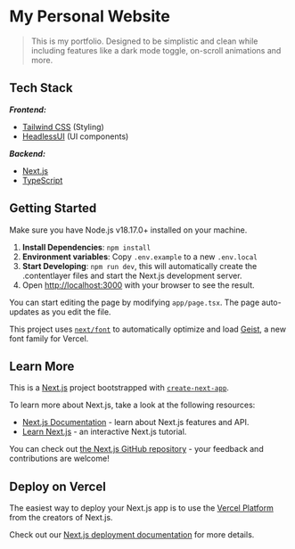 # My Personal Website

> This is my portfolio. Designed to be simplistic and clean while including features like a dark mode toggle, on-scroll animations and more.

## Tech Stack

**_Frontend:_**

- [Tailwind CSS](https://tailwindcss.com/) (Styling)
- [HeadlessUI](https://www.headlessui.com/) (UI components)
<!-- - [Radix UI Colors](https://www.radix-ui.com/colors) (Color system)
- [Framer Motion](https://www.framer.com/motion/) (Animations) -->

**_Backend:_**

- [Next.js](https://github.com/BrianRuizy/b-r.io/blob/main/nextjs.org)
- [TypeScript](https://www.typescriptlang.org)

## Getting Started

Make sure you have Node.js v18.17.0+ installed on your machine.

1. **Install Dependencies**: `npm install`
2. **Environment variables**: Copy `.env.example` to a new `.env.local`
3. **Start Developing**: `npm run dev`, this will automatically create the .contentlayer files and start the Next.js development server.
4. Open [http://localhost:3000](http://localhost:3000) with your browser to see the result.

You can start editing the page by modifying `app/page.tsx`. The page auto-updates as you edit the file.

This project uses [`next/font`](https://nextjs.org/docs/app/building-your-application/optimizing/fonts) to automatically optimize and load [Geist](https://vercel.com/font), a new font family for Vercel.

## Learn More

This is a [Next.js](https://nextjs.org) project bootstrapped with [`create-next-app`](https://nextjs.org/docs/app/api-reference/cli/create-next-app).

To learn more about Next.js, take a look at the following resources:

- [Next.js Documentation](https://nextjs.org/docs) - learn about Next.js features and API.
- [Learn Next.js](https://nextjs.org/learn) - an interactive Next.js tutorial.

You can check out [the Next.js GitHub repository](https://github.com/vercel/next.js) - your feedback and contributions are welcome!

## Deploy on Vercel

The easiest way to deploy your Next.js app is to use the [Vercel Platform](https://vercel.com/new?utm_medium=default-template&filter=next.js&utm_source=create-next-app&utm_campaign=create-next-app-readme) from the creators of Next.js.

Check out our [Next.js deployment documentation](https://nextjs.org/docs/app/building-your-application/deploying) for more details.
